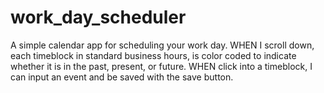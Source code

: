 # work_day_scheduler
A simple calendar app for scheduling your work day.
WHEN I scroll down, each timeblock in standard business hours, is color coded to indicate whether it is in the past, present, or future.
WHEN click into a timeblock, I can input an event and be saved with the save button.
